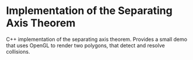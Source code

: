 Implementation of the Separating Axis Theorem
=============================================

C++ implementation of the separating axis theorem. Provides a small demo that
uses OpenGL to render two polygons, that detect and resolve collisions.